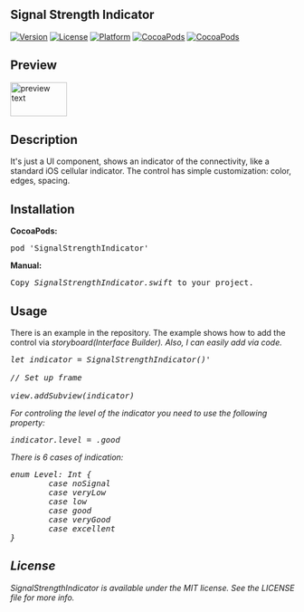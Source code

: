 ## Signal Strength Indicator

[![Version](https://img.shields.io/cocoapods/v/SignalStrengthIndicator.svg?style=flat)](http://cocoadocs.org/docsets/SignalStrengthIndicator)
[![License](https://img.shields.io/cocoapods/l/SignalStrengthIndicator.svg?style=flat)](http://cocoadocs.org/docsets/SignalStrengthIndicator)
[![Platform](https://img.shields.io/cocoapods/p/SignalStrengthIndicator.svg?style=flat)](http://cocoadocs.org/docsets/SignalStrengthIndicator)
[![CocoaPods](https://img.shields.io/cocoapods/dt/SignalStrengthIndicator.svg)](https://cocoapods.org/pods/SignalStrengthIndicator)
[![CocoaPods](https://img.shields.io/cocoapods/dm/SignalStrengthIndicator.svg)](https://cocoapods.org/pods/SignalStrengthIndicator)

## Preview

<img src="https://raw.github.com/maximbilan/SignalStrengthIndicator/master/test.gif" alt="preview text" width="100" height="60">

## Description

It's just a UI component, shows an indicator of the connectivity, like a standard iOS cellular indicator. The control has simple customization: color, edges, spacing.

## Installation

<b>CocoaPods:</b>
<pre>
pod 'SignalStrengthIndicator'
</pre>

<b>Manual:</b>
<pre>
Copy <i>SignalStrengthIndicator.swift</i> to your project.
</pre>

## Usage

There is an example in the repository. The example shows how to add the control via <i>storyboard<i/>(Interface Builder). Also, I can easily add via code.
  
<pre>
let indicator = SignalStrengthIndicator()'

// Set up frame

view.addSubview(indicator)
</pre>

For controling the level of the indicator you need to use the following property:

<pre>
indicator.level = .good
</pre>

There is 6 cases of indication:

<pre>
enum Level: Int {
		case noSignal
		case veryLow
		case low
		case good
		case veryGood
		case excellent
}
</pre>

## License

<i>SignalStrengthIndicator</i> is available under the MIT license. See the LICENSE file for more info.
